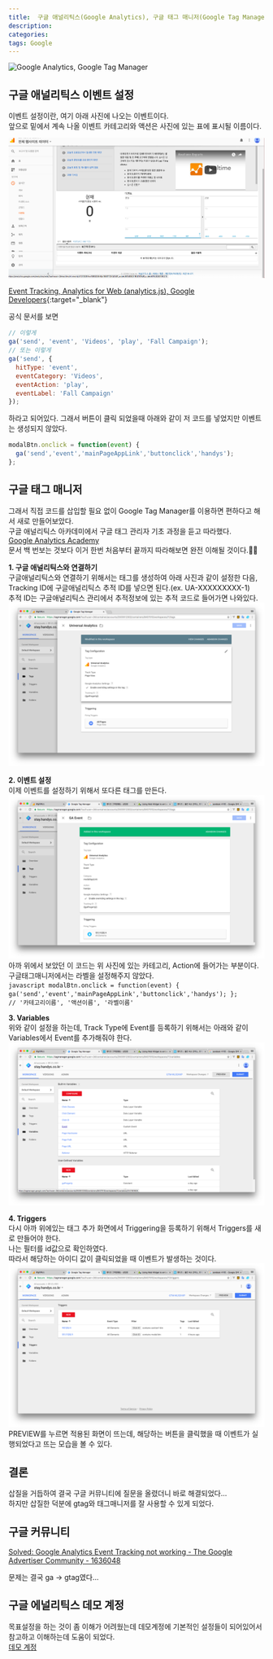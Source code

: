 ```yaml
---
title:  구글 애널리틱스(Google Analytics), 구글 태그 매니저(Google Tag Manager) 이벤트 설정
description: 
categories: 
tags: Google
---
```


![Google Analytics, Google Tag Manager](http://sungjunlee.com/content/images/2019/04/ga-gtm.png)


## 구글 애널리틱스 이벤트 설정

이벤트 설정이란, 여기 아래 사진에 나오는 이벤트이다.  
앞으로 밑에서 계속 나올 이벤트 카테고리와 액션은 사진에 있는 표에 표시될 이름이다.

![Google Analytics](/assets/images/analytics.png)

[Event Tracking, Analytics for Web (analytics.js), Google Developers](https://developers.google.com/analytics/devguides/collection/analyticsjs/events){:target="_blank"}  

공식 문서를 보면

```javascript
// 이렇게
ga('send', 'event', 'Videos', 'play', 'Fall Campaign');
// 또는 이렇게
ga('send', {
  hitType: 'event',
  eventCategory: 'Videos',
  eventAction: 'play',
  eventLabel: 'Fall Campaign'
});
```

하라고 되어있다. 그래서 버튼이 클릭 되었을때 아래와 같이 저 코드를 넣었지만 이벤트는 생성되지 않았다.

```javascript
modalBtn.onclick = function(event) {
  ga('send','event','mainPageAppLink','buttonclick','handys');
};
```

## 구글 태그 매니저

그래서 직접 코드를 삽입할 필요 없이 Google Tag Manager를 이용하면 편하다고 해서 새로 만들어보았다.  
구글 애널리틱스 아카데미에서 구글 태그 관리자 기초 과정을 듣고 따라했다.  
[Google Analytics Academy](https://analytics.google.com/analytics/academy/)  
문서 백 번보는 것보다 이거 한번 처음부터 끝까지 따라해보면 완전 이해될 것이다.👍🏼  


**1. 구글 애널리틱스와 연결하기**  
  구글애널리틱스와 연결하기 위해서는 태그를 생성하여 아래 사진과 같이 설정한 다음,  
  Tracking ID에 구글애널리틱스 추적 ID를 넣으면 된다.(ex. UA-XXXXXXXXX-1)  
  추적 ID는 구글애널리틱스 관리에서 추적정보에 있는 추적 코드로 들어가면 나와있다.   
  ![Google Analytics](/assets/images/tag-manager1.png)


**2. 이벤트 설정**  
  이제 이벤트를 설정하기 위해서 또다른 태그를 만든다.  
  ![Google Analytics](/assets/images/tag-manager2.png)
  아까 위에서 보았던 이 코드는 위 사진에 있는 카테고리, Action에 들어가는 부분이다.  
  구글태그매니저에서는 라벨을 설정해주지 않았다.  
    ```javascript
      modalBtn.onclick = function(event) {
        ga('send','event','mainPageAppLink','buttonclick','handys');
      };                      // '카테고리이름', '액션이름', '라벨이름'
    ```

**3. Variables**  
  위와 같이 설정을 하는데, Track Type에 Event를 등록하기 위해서는 아래와 같이 Variables에서 Event를 추가해줘야 한다.  
  ![Google Analytics](/assets/images/tag-manager3.png)

**4. Triggers**  
  다시 아까 위에있는 태그 추가 화면에서 Triggering을 등록하기 위해서 Triggers를 새로 만들어야 한다.  
  나는 필터를 id값으로 확인하였다.  
  따라서 해당하는 아이디 값이 클릭되었을 때 이벤트가 발생하는 것이다.  
  ![Google Analytics](/assets/images/tag-manager4.png)  
  PREVIEW를 누르면 적용된 화면이 뜨는데, 해당하는 버튼을 클릭했을 때 이벤트가 실행되었다고 뜨는 모습을 볼 수 있다. 

## 결론


삽질을 거듭하여 결국 구글 커뮤니티에 질문을 올렸더니 바로 해결되었다...  
하지만 삽질한 덕분에 gtag와 태그매니저를 잘 사용할 수 있게 되었다.  

## 구글 커뮤니티


[Solved:  Google Analytics Event Tracking not working - The Google Advertiser Community - 1636048](https://www.en.advertisercommunity.com/t5/forums/v3_1/forumtopicpage/board-id/Code_Implementation/message-id/11851#M11849)

문제는 결국 ga -> gtag였다...

## 구글 에널리틱스 데모 계정


목표설정을 하는 것이 좀 이해가 어려웠는데 데모계정에 기본적인 설정들이 되어있어서 참고하고 이해하는데 도움이 되었다.  
[데모 계정](https://analytics.google.com/analytics/web/?utm_source=demoaccount&utm_medium=demoaccount&utm_campaign=demoaccount#report/visitors-overview/a54516992w87479473p92320289/)
